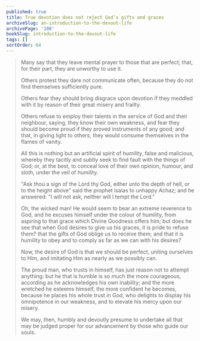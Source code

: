 ```yaml
---
published: true
title: True devotion does not reject God’s gifts and graces
archiveSlug: an-introduction-to-the-devout-life
archivePage: '108'
bookSlug: introduction-to-the-devout-life
tags: []
sortOrder: 64
---
```


> Many say that they leave mental prayer to those that are perfect; that, for their part, they are unworthy to use it.
>
> Others protest they dare not communicate often, because they do not find themselves sufficiently pure.
>
> Others fear they should bring disgrace upon devotion if they meddled with it by reason of their great misery and frailty.
>
> Others refuse to employ their talents in the service of God and their neighbour, saying, they know their own weakness, and fear they should become proud if they proved instruments of any good; and that, in giving light to others, they would consume themselves in the flames of vanity.
>
> All this is nothing but an artificial spirit of humility, false and malicious, whereby they tacitly and subtly seek to find fault with the things of God; or, at the best, to conceal love of their own opinion, humour, and sloth, under the veil of humility.
>
> "Ask thou a sign of the Lord thy God, either unto the depth of hell, or to the height above" said the prophet Isaias to unhappy Achaz; and he answered: "I will not ask, neither will I tempt the Lord."
>
> Oh, the wicked man! He would seem to bear an extreme reverence to God, and he excuses himself under the colour of humility, from aspiring to that grace which Divine Goodness offers him; but does he see that when God desires to give us his graces, it is pride to refuse them? that the gifts of God oblige us to receive them; and that it is humility to obey and to comply as far as we can with his desires?
>
> Now, the desire of God is that we should be perfect, uniting ourselves to Him, and imitating Him as nearly as we possibly can.
>
> The proud man, who trusts in himself, has just reason not to attempt anything: but he that is humble is so much the more courageous, according as he acknowledges his own inability; and the more wretched he esteems himself, the more confident he becomes, because he places his whole trust in God, who delights to display his omnipotence in our weakness, and to elevate his mercy upon our misery.
>
> We may, then, humbly and devoutly presume to undertake all that may be judged proper for our advancement by those who guide our souls.
